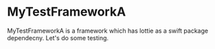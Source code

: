 # MyTestFrameworkA
MyTestFrameworkA is a framework which has lottie as a swift package dependecny.
Let's do some testing.
